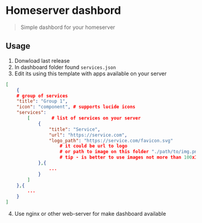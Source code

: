 # Homeserver dashbord 

> Simple dashbord for your homeserver

## Usage

1. Donwload last release
2. In dashboard folder found `services.json`
3. Edit its using this template with apps available on your server

```services.json
[
    {
    # group of services 
    "title": "Group 1",
    "icon": "component", # supports lucide icons
    "services": 
        [        # list of services on your server
            {
                "title": "Service",
                "url": "https://service.com",
                "logo_path": "https://service.com/favicon.svg"  
                    # it could be url to logo
                    # or path to image on this folder "./path/to/img.png"
                    # tip - is better to use images not more than 100x100px for logo
            },{
                ...
            }
        ]
    },{
        ...
    }
]
```
4. Use nginx or other web-server for make dashboard available

